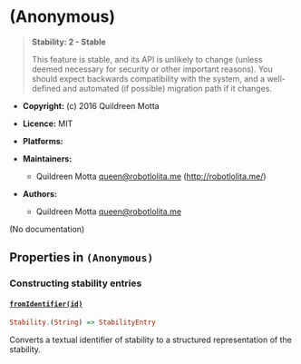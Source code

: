 

# (Anonymous)





> 
> **Stability: 2 - Stable**
> 
> This feature is stable, and its API is unlikely to change (unless deemed
> necessary for security or other important reasons). You should expect
> backwards compatibility with the system, and a well-defined and automated
> (if possible) migration path if it changes.
> 


  - **Copyright:**
    (c) 2016 Quildreen Motta
  - **Licence:**
    MIT
  - **Platforms:**
    
  - **Maintainers:**
      - Quildreen Motta <queen@robotlolita.me> (http://robotlolita.me/)
  - **Authors:**
      - Quildreen Motta <queen@robotlolita.me>


(No documentation)



## Properties in `(Anonymous)`




### Constructing stability entries




#### [`fromIdentifier(id)`](prototype/constructor)



```haskell
Stability.(String) => StabilityEntry
```

Converts a textual identifier of stability to a structured
representation of the stability.






